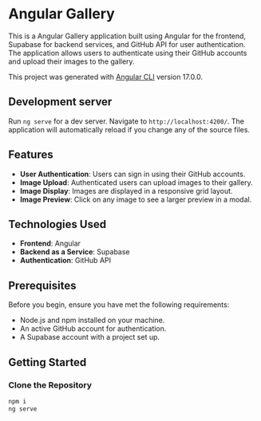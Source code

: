 # Angular Gallery

This is a Angular Gallery application built using Angular for the frontend, Supabase for backend services, and GitHub API for user authentication. The application allows users to authenticate using their GitHub accounts and upload their images to the gallery.

This project was generated with [Angular CLI](https://github.com/angular/angular-cli) version 17.0.0.

## Development server

Run `ng serve` for a dev server. Navigate to `http://localhost:4200/`. The application will automatically reload if you change any of the source files.

## Features

- **User Authentication**: Users can sign in using their GitHub accounts.
- **Image Upload**: Authenticated users can upload images to their gallery.
- **Image Display**: Images are displayed in a responsive grid layout.
- **Image Preview**: Click on any image to see a larger preview in a modal.

## Technologies Used

- **Frontend**: Angular
- **Backend as a Service**: Supabase
- **Authentication**: GitHub API

## Prerequisites

Before you begin, ensure you have met the following requirements:

- Node.js and npm installed on your machine.
- An active GitHub account for authentication.
- A Supabase account with a project set up.

## Getting Started

### Clone the Repository

```bash
npm i
ng serve
